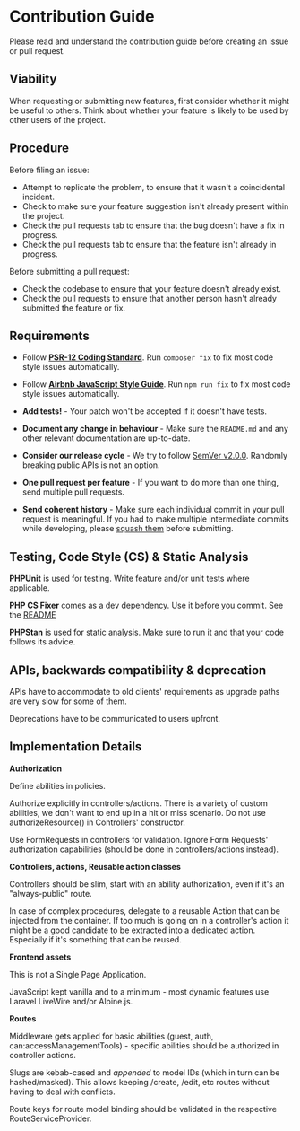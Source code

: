 # Contribution Guide

Please read and understand the contribution guide before creating an issue or pull request.

## Viability

When requesting or submitting new features, first consider whether it might be useful to others. Think about whether
your feature is likely to be used by other users of the project.

## Procedure

Before filing an issue:

- Attempt to replicate the problem, to ensure that it wasn't a coincidental incident.
- Check to make sure your feature suggestion isn't already present within the project.
- Check the pull requests tab to ensure that the bug doesn't have a fix in progress.
- Check the pull requests tab to ensure that the feature isn't already in progress.

Before submitting a pull request:

- Check the codebase to ensure that your feature doesn't already exist.
- Check the pull requests to ensure that another person hasn't already submitted the feature or fix.

## Requirements

- Follow **[PSR-12 Coding Standard](https://www.php-fig.org/psr/psr-12/)**. Run `composer fix` to fix most code style issues automatically.

- Follow **[Airbnb JavaScript Style Guide](https://github.com/airbnb/javascript)**. Run `npm run fix` to fix most code style issues automatically.

- **Add tests!** - Your patch won't be accepted if it doesn't have tests.

- **Document any change in behaviour** - Make sure the `README.md` and any other relevant documentation are up-to-date.

- **Consider our release cycle** - We try to follow [SemVer v2.0.0](https://semver.org/). Randomly breaking public APIs is not an option.

- **One pull request per feature** - If you want to do more than one thing, send multiple pull requests.

- **Send coherent history** - Make sure each individual commit in your pull request is meaningful. If you had to make multiple intermediate commits while developing, please [squash them](https://www.git-scm.com/book/en/v2/Git-Tools-Rewriting-History#Changing-Multiple-Commit-Messages) before submitting.

## Testing, Code Style (CS) & Static Analysis

**PHPUnit** is used for testing. Write feature and/or unit tests where applicable.  

**PHP CS Fixer** comes as a dev dependency. Use it before you commit. See the [README](README.md) 

**PHPStan** is used for static analysis. Make sure to run it and that your code follows its advice.

## APIs, backwards compatibility & deprecation

APIs have to accommodate to old clients' requirements as upgrade paths are very slow for some of them.

Deprecations have to be communicated to users upfront.

## Implementation Details

**Authorization**

Define abilities in policies.

Authorize explicitly in controllers/actions. There is a variety of custom abilities, we don't want to end up in a hit or miss scenario.
Do not use authorizeResource() in Controllers' constructor.

Use FormRequests in controllers for validation. Ignore Form Requests' authorization capabilities (should be done in controllers/actions instead). 

**Controllers, actions, Reusable action classes**

Controllers should be slim, start with an ability authorization, even if it's an "always-public" route.
 
In case of complex procedures, delegate to a reusable Action that can be injected from the container.
If too much is going on in a controller's action it might be a good candidate to be extracted into a dedicated action.
Especially if it's something that can be reused.

**Frontend assets**

This is not a Single Page Application.

JavaScript kept vanilla and to a minimum - most dynamic features use Laravel LiveWire and/or Alpine.js.

**Routes**

Middleware gets applied for basic abilities (guest, auth, can:accessManagementTools) - specific abilities should be authorized in controller actions. 

Slugs are kebab-cased and _appended_ to model IDs (which in turn can be hashed/masked).
This allows keeping /create, /edit, etc routes without having to deal with conflicts.

Route keys for route model binding should be validated in the respective RouteServiceProvider. 
